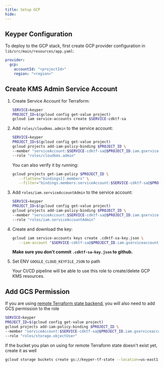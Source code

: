 ```yaml
---
title: Setup GCP
hide:
---
```


## Keyper Configuration

To deploy to the GCP stack, first create GCP provider configuration in `lib/src/main/resources/app.yaml`:

```yaml
provider:
  gcp:
    accountId: "<projectId>"
    region: "<region>"
```

## Create KMS Admin Service Account

1. Create Service Account for Terraform:

    ```bash
    SERVICE=keyper
    PROJECT_ID=$(gcloud config get-value project)
    gcloud iam service-accounts create $SERVICE-cdktf-sa
    ```

2. Add `roles/cloudkms.admin` to the service account:

    ```bash
    SERVICE=keyper
    PROJECT_ID=$(gcloud config get-value project)
    gcloud projects add-iam-policy-binding $PROJECT_ID \
    --member "serviceAccount:$SERVICE-cdktf-sa@$PROJECT_ID.iam.gserviceaccount.com" \
    --role "roles/cloudkms.admin"
    ```

    You can also verify it by running:

    ```bash
    gcloud projects get-iam-policy $PROJECT_ID \
       --flatten="bindings[].members" \
       --filter="bindings.members:serviceAccount:$SERVICE-cdktf-sa@$PROJECT_ID.iam.gserviceaccount.com"
    ```

3. Add `roles/iam.serviceAccountAdmin` to the service account:

    ```bash
    SERVICE=keyper
    PROJECT_ID=$(gcloud config get-value project)
    gcloud projects add-iam-policy-binding $PROJECT_ID \
    --member "serviceAccount:$SERVICE-cdktf-sa@$PROJECT_ID.iam.gserviceaccount.com" \
    --role "roles/iam.serviceAccountAdmin"
    ```

4. Create and download the key:

    ```bash
    gcloud iam service-accounts keys create .cdktf-sa-key.json \
       --iam-account "$SERVICE-cdktf-sa@$PROJECT_ID.iam.gserviceaccount.com"
    ```
    **Make sure you don't commit `.cdktf-sa-key.json` to github.**

5. Set ENV `GOOGLE_CLOUD_KEYFILE_JSON` to path

    Your CI/CD pipeline will be able to use this role to create/delete GCP KMS resources.

## Add GCS Permission

If you are using [remote Terraform state backend](https://developer.hashicorp.com/terraform/tutorials/cloud/cloud-migrate), you will also need to add GCS permission to the role

```bash
SERVICE=keyper
PROJECT_ID=$(gcloud config get-value project)
gcloud projects add-iam-policy-binding $PROJECT_ID \
--member "serviceAccount:$SERVICE-cdktf-sa@$PROJECT_ID.iam.gserviceaccount.com" \
--role "roles/storage.objectUser"
```

If the bucket you plan on using for remote Terraform state doesn't exist yet, create it as well

```bash
gcloud storage buckets create gs://keyper-tf-state --location=us-east1
```
